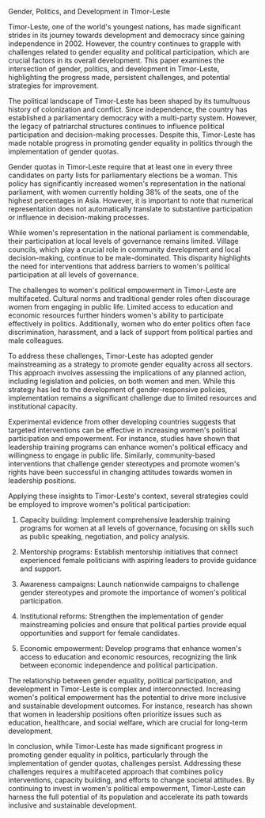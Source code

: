 Gender, Politics, and Development in Timor-Leste

Timor-Leste, one of the world's youngest nations, has made significant strides in its journey towards development and democracy since gaining independence in 2002. However, the country continues to grapple with challenges related to gender equality and political participation, which are crucial factors in its overall development. This paper examines the intersection of gender, politics, and development in Timor-Leste, highlighting the progress made, persistent challenges, and potential strategies for improvement.

The political landscape of Timor-Leste has been shaped by its tumultuous history of colonization and conflict. Since independence, the country has established a parliamentary democracy with a multi-party system. However, the legacy of patriarchal structures continues to influence political participation and decision-making processes. Despite this, Timor-Leste has made notable progress in promoting gender equality in politics through the implementation of gender quotas.

Gender quotas in Timor-Leste require that at least one in every three candidates on party lists for parliamentary elections be a woman. This policy has significantly increased women's representation in the national parliament, with women currently holding 38% of the seats, one of the highest percentages in Asia. However, it is important to note that numerical representation does not automatically translate to substantive participation or influence in decision-making processes.

While women's representation in the national parliament is commendable, their participation at local levels of governance remains limited. Village councils, which play a crucial role in community development and local decision-making, continue to be male-dominated. This disparity highlights the need for interventions that address barriers to women's political participation at all levels of governance.

The challenges to women's political empowerment in Timor-Leste are multifaceted. Cultural norms and traditional gender roles often discourage women from engaging in public life. Limited access to education and economic resources further hinders women's ability to participate effectively in politics. Additionally, women who do enter politics often face discrimination, harassment, and a lack of support from political parties and male colleagues.

To address these challenges, Timor-Leste has adopted gender mainstreaming as a strategy to promote gender equality across all sectors. This approach involves assessing the implications of any planned action, including legislation and policies, on both women and men. While this strategy has led to the development of gender-responsive policies, implementation remains a significant challenge due to limited resources and institutional capacity.

Experimental evidence from other developing countries suggests that targeted interventions can be effective in increasing women's political participation and empowerment. For instance, studies have shown that leadership training programs can enhance women's political efficacy and willingness to engage in public life. Similarly, community-based interventions that challenge gender stereotypes and promote women's rights have been successful in changing attitudes towards women in leadership positions.

Applying these insights to Timor-Leste's context, several strategies could be employed to improve women's political participation:

1. Capacity building: Implement comprehensive leadership training programs for women at all levels of governance, focusing on skills such as public speaking, negotiation, and policy analysis.

2. Mentorship programs: Establish mentorship initiatives that connect experienced female politicians with aspiring leaders to provide guidance and support.

3. Awareness campaigns: Launch nationwide campaigns to challenge gender stereotypes and promote the importance of women's political participation.

4. Institutional reforms: Strengthen the implementation of gender mainstreaming policies and ensure that political parties provide equal opportunities and support for female candidates.

5. Economic empowerment: Develop programs that enhance women's access to education and economic resources, recognizing the link between economic independence and political participation.

The relationship between gender equality, political participation, and development in Timor-Leste is complex and interconnected. Increasing women's political empowerment has the potential to drive more inclusive and sustainable development outcomes. For instance, research has shown that women in leadership positions often prioritize issues such as education, healthcare, and social welfare, which are crucial for long-term development.

In conclusion, while Timor-Leste has made significant progress in promoting gender equality in politics, particularly through the implementation of gender quotas, challenges persist. Addressing these challenges requires a multifaceted approach that combines policy interventions, capacity building, and efforts to change societal attitudes. By continuing to invest in women's political empowerment, Timor-Leste can harness the full potential of its population and accelerate its path towards inclusive and sustainable development.